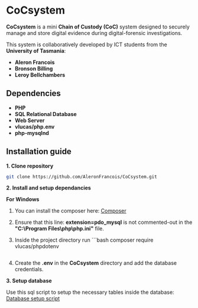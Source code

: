 # CoCsystem

**CoCsystem** is a mini **Chain of Custody (CoC)** system designed to securely manage and store digital evidence during digital-forensic investigations.

This system is collaboratively developed by ICT students from the **University of Tasmania**:
- **Aleron Francois**
- **Bronson Billing**
- **Leroy Bellchambers**

## Dependencies
- **PHP**
- **SQL Relational Database**
- **Web Server**
- **vlucas/php.env**
- **php-mysqlnd**

## Installation guide

**1. Clone repository**
```bash
git clone https://github.com/AleronFrancois/CoCsystem.git
```

**2. Install and setup dependancies**

**For Windows**
  
1. You can install the composer here: [Composer](https://getcomposer.org/Composer-Setup.exe)
  
2. Ensure that this line: **extension=pdo_mysql** is not commented-out in the **"C:\Program Files\php\php.ini"** file.

3. Inside the project directory run ```bash
   composer require vlucas/phpdotenv
   ``` to enable **.env** file

4. Create the **.env** in the **CoCsystem** directory and add the database credentials.


**3. Setup database**

Use this sql script to setup the necessary tables inside the database: 
[Database setup script](https://github.com/AleronFrancois/CoCsystem/blob/main/setup/database.sql)

